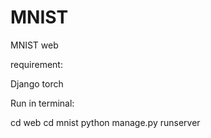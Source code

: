 # MNIST
MNIST web

requirement:

Django
torch

Run in terminal:

cd web
cd mnist
python manage.py runserver

